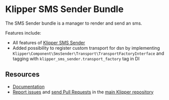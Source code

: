 Klipper SMS Sender Bundle
=========================

The SMS Sender bundle is a manager to render and send an sms.

Features include:

- All features of [Klipper SMS Sender](https://github.com/klipperdev/sms-sender)
- Added possibility to register custom transport for dsn by implementing
  `Klipper\Component\SmsSender\Transport\TransportFactoryInterface` and tagging with
  `klipper_sms_sender.transport_factory` tag in DI


Resources
---------

- [Documentation](https://doc.klipper.dev/bundles/sms-sender-bundle)
- [Report issues](https://github.com/klipperdev/klipper/issues)
  and [send Pull Requests](https://github.com/klipperdev/klipper/pulls)
  in the [main Klipper repository](https://github.com/klipperdev/klipper)
